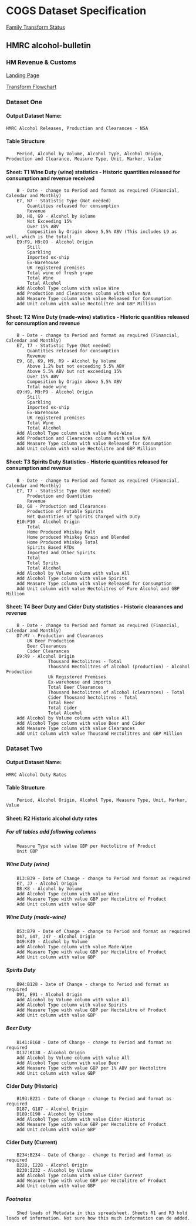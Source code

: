 # COGS Dataset Specification

[Family Transform Status](https://gss-cogs.github.io/family-trade/datasets/index.html)

## HMRC alcohol-bulletin

### HM Revenue & Customs

[Landing Page](https://www.gov.uk/government/statistics/alcohol-bulletin/)

[Transform Flowchart](https://gss-cogs.github.io/family-trade/datasets/specflowcharts.html?HMRC-alcohol-bulletin/flowchart.ttl)

### Dataset One

#### Output Dataset Name:

	HMRC Alcohol Releases, Production and Clearances - NSA

#### Table Structure

		Period, Alcohol by Volume, Alcohol Type, Alcohol Origin, Production and Clearance, Measure Type, Unit, Marker, Value

#### Sheet: T1 Wine Duty (wine) statistics - Historic quantities released for consumption and revenue received

		B - Date - change to Period and format as required (Financial, Calendar and Monthly)
		E7, N7 - Statistic Type (Not needed)
			Quantities released for consumption
			Revenue
		D8, H8, G9 - Alcohol by Volume
			Not Exceeding 15%
			Over 15% ABV
			Composition by Origin above 5,5% ABV (This includes L9 as well, which is the total)
		E9:F9, H9:O9 - Alcohol Origin
			Still
			Sparkling
			Imported ex-ship
			Ex-Warehouse
			UK registered premises
			Total wine of fresh grape
			Total Wine
			Total Alcohol
		Add Alcohol Type column with value Wine
		Add Production and Clearances column with value N/A
		Add Measure Type column with value Released for Consumption
		Add Unit column with value Hectolitre and GBP Million

#### Sheet: T2 Wine Duty (made-wine) statistics - Historic quantities released for consumption and revenue

		B - Date - change to Period and format as required (Financial, Calendar and Monthly)
		E7, T7 - Statistic Type (Not needed)
			Quantities released for consumption
			Revenue
		E9, G8, K9, M9, R9 - Alcohol by Volume
			Above 1.2% but not exceeding 5.5% ABV
			Above 5.5% ABV but not exceeding 15%
			Over 15% ABV
			Composition by Origin above 5,5% ABV
			Total made wine
		G9:H9, M9:P9 - Alcohol Origin
			Still
			Sparkling
			Imported ex-ship
			Ex-Warehouse
			UK registered premises
			Total Wine
			Total Alcohol
		Add Alcohol Type column with value Made-Wine
		Add Production and Clearances column with value N/A
		Add Measure Type column with value Released for Consumption
		Add Unit column with value Hectolitre and GBP Million

#### Sheet: T3 Spirits Duty Statistics - Historic quantities released for consumption and revenue

		B - Date - change to Period and format as required (Financial, Calendar and Monthly)
		E7, T7 - Statistic Type (Not needed)
			Production and Quantities
			Revenue
		E8, G8 - Production and Clearances
			Production of Potable Spirits
			Net Quantities of Spirits Charged with Duty
		E10:P10 - Alcohol Origin
			Total
			Home Produced Whiskey Malt
			Home produced Whiskey Grain and Blended
			Home Produced Whiskey Total
			Spirits Based RTDs
			Imported and Other Spirits
			Total
			Total Sprits
			Total Alcohol
		Add Alcohol by Volume column with value All
		Add Alcohol Type column with value Spirits
		Add Measure Type column with value Released for Consumption
		Add Unit column with value Hectolitres of Pure Alcohol and GBP Million


#### Sheet: T4 Beer Duty and Cider Duty statistics - Historic clearances and revenue

		B - Date - change to Period and format as required (Financial, Calendar and Monthly)
		D7:M7 - Production and Clearances
			UK Beer Production
			Beer Clearances 
			Cider Clearances
		E9:R9 - Alcohol Origin
					Thousand Hectolitres - Total
					Thousand Hectolitres of alcohol (production) - Alcohol Production
					Uk Registered Premises
					Ex-warehouse and imports
					Total Beer Clearances
					Thousand hectolitres of alcohol (clearances) - Total
					Cider Thousand hectolitres - Total
					Total Beer
					Total Cider
					Total Alcohol
		Add Alcohol by Volume column with value All
		Add Alcohol Type column with value Beer and Cider 
		Add Measure Type column with value Clearances
		Add Unit column with value Thousand Hectolitres and GBP Million


### Dataset Two

#### Output Dataset Name:

	HMRC Alcohol Duty Rates

#### Table Structure

		Period, Alcohol Origin, Alcohol Type, Measure Type, Unit, Marker, Value

#### Sheet: R2 Historic alcohol duty rates

##### For all tables add following columns

		Measure Type with value GBP per Hectolitre of Product
		Unit GBP

##### Wine Duty (wine)

		B13:B39 - Date of Change - change to Period and format as required
		E7, J7 - Alcohol Origin
		D8:K8 - Alcohol by Volume
		Add Alcohol Type column with value Wine 
		Add Measure Type with value GBP per Hectolitre of Product
		Add Unit column with value GBP

##### Wine Duty (made-wine)

		B53:B79 - Date of Change - change to Period and format as required
		D47, G47, J47 - Alcohol Origin
		D49:K49 - Alcohol by Volume
		Add Alcohol Type column with value Made-Wine 
		Add Measure Type with value GBP per Hectolitre of Product
		Add Unit column with value GBP

##### Spirits Duty

		B94:B128 - Date of Change - change to Period and format as required
		D91, E91 - Alcohol Origin
		Add Alcohol by Volume column with value All
		Add Alcohol Type column with value Spirits 
		Add Measure Type with value GBP per Hectolitre of Product
		Add Unit column with value GBP

##### Beer Duty

		B141:B168 - Date of Change - change to Period and format as required
		D137:K138 - Alcohol Origin
		Add Alcohol by Volume column with value All
		Add Alcohol Type column with value Beer
		Add Measure Type with value GBP per 1% ABV per Hectolitre
		Add Unit column with value GBP

#### Cider Duty (Historic)

		B193:B221 - Date of Change - change to Period and format as required
		D187, G187 - Alcohol Origin
		D189:G190 - Alcohol by Volume
		Add Alcohol Type column with value Cider Historic
		Add Measure Type with value GBP per Hectolitre of Product
		Add Unit column with value GBP

#### Cider Duty (Current)

		B234:B234 - Date of Change - change to Period and format as required
		D228, I228 - Alcohol Origin
		D230:I232 - Alcohol by Volume
		Add Alcohol Type column with value Cider Current
		Add Measure Type with value GBP per Hectolitre of Product
		Add Unit column with value GBP
							
##### Footnotes

		Shed loads of Metadata in this spreadsheet. Sheets R1 and R3 hold loads of information. Not sure how this much information can de added. 

